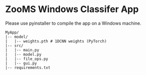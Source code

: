 # ZooMS Windows Classifer App 


Please use pyinstaller to compile the app on a Windows machine. 

```
MyApp/
|-- model/
|   |-- weights.pth # 1DCNN weights (PyTorch)
|-- src/
|   |-- main.py
|   |-- model.py
|   |-- file_ops.py
|   |-- gui.py
|-- requirements.txt
```
